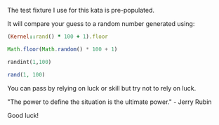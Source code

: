The test fixture I use for this kata is pre-populated.

It will compare your guess to a random number generated using:

```ruby 
(Kernel::rand() * 100 + 1).floor
```
```javascript
Math.floor(Math.random() * 100 + 1)
```
```python
randint(1,100)
```
```php
rand(1, 100)
```

You can pass by relying on luck or skill but try not to rely on luck.

"The power to define the situation is the ultimate power." - Jerry Rubin

Good luck!